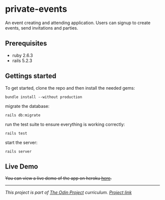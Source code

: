 # private-events

An event creating and attending application. Users can signup to create events, send invitations and parties. 

## Prerequisites
- ruby 2.6.3
- rails 5.2.3

## Gettings started
To get started, clone the repo and then install the needed gems:
```
bundle install --without production
```
migrate the database:
```
rails db:migrate
```
run the test suite to ensure everything is working correctly:
```
rails test
```
start the server:
```
rails server
```

## Live Demo
~~You can view a live demo of the app on heroku [here](#).~~

---
_This project is part of [The Odin Project](https://www.theodinproject.com/) curriculum. [Project link](https://www.theodinproject.com/lessons/associations)_
